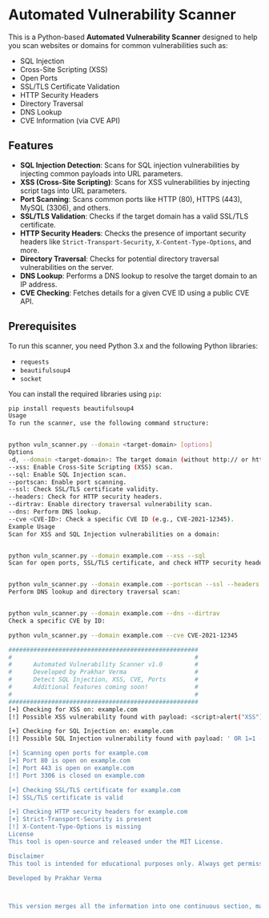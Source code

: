 # Automated Vulnerability Scanner

This is a Python-based **Automated Vulnerability Scanner** designed to help you scan websites or domains for common vulnerabilities such as:

- SQL Injection
- Cross-Site Scripting (XSS)
- Open Ports
- SSL/TLS Certificate Validation
- HTTP Security Headers
- Directory Traversal
- DNS Lookup
- CVE Information (via CVE API)

## Features

- **SQL Injection Detection**: Scans for SQL injection vulnerabilities by injecting common payloads into URL parameters.
- **XSS (Cross-Site Scripting)**: Scans for XSS vulnerabilities by injecting script tags into URL parameters.
- **Port Scanning**: Scans common ports like HTTP (80), HTTPS (443), MySQL (3306), and others.
- **SSL/TLS Validation**: Checks if the target domain has a valid SSL/TLS certificate.
- **HTTP Security Headers**: Checks the presence of important security headers like `Strict-Transport-Security`, `X-Content-Type-Options`, and more.
- **Directory Traversal**: Checks for potential directory traversal vulnerabilities on the server.
- **DNS Lookup**: Performs a DNS lookup to resolve the target domain to an IP address.
- **CVE Checking**: Fetches details for a given CVE ID using a public CVE API.

## Prerequisites

To run this scanner, you need Python 3.x and the following Python libraries:

- `requests`
- `beautifulsoup4`
- `socket`

You can install the required libraries using `pip`:

```bash
pip install requests beautifulsoup4
Usage
To run the scanner, use the following command structure:


python vuln_scanner.py --domain <target-domain> [options]
Options
-d, --domain <target-domain>: The target domain (without http:// or https://).
--xss: Enable Cross-Site Scripting (XSS) scan.
--sql: Enable SQL Injection scan.
--portscan: Enable port scanning.
--ssl: Check SSL/TLS certificate validity.
--headers: Check for HTTP security headers.
--dirtrav: Enable directory traversal vulnerability scan.
--dns: Perform DNS lookup.
--cve <CVE-ID>: Check a specific CVE ID (e.g., CVE-2021-12345).
Example Usage
Scan for XSS and SQL Injection vulnerabilities on a domain:


python vuln_scanner.py --domain example.com --xss --sql
Scan for open ports, SSL/TLS certificate, and check HTTP security headers:


python vuln_scanner.py --domain example.com --portscan --ssl --headers
Perform DNS lookup and directory traversal scan:


python vuln_scanner.py --domain example.com --dns --dirtrav
Check a specific CVE by ID:

python vuln_scanner.py --domain example.com --cve CVE-2021-12345

#####################################################
#                                                   #
#      Automated Vulnerability Scanner v1.0         #
#      Developed by Prakhar Verma                   #
#      Detect SQL Injection, XSS, CVE, Ports        #
#      Additional features coming soon!             #
#                                                   #
#####################################################
[+] Checking for XSS on: example.com
[!] Possible XSS vulnerability found with payload: <script>alert("XSS")</script>

[+] Checking for SQL Injection on: example.com
[!] Possible SQL Injection vulnerability found with payload: ' OR 1=1 --

[+] Scanning open ports for example.com
[+] Port 80 is open on example.com
[+] Port 443 is open on example.com
[!] Port 3306 is closed on example.com

[+] Checking SSL/TLS certificate for example.com
[+] SSL/TLS certificate is valid

[+] Checking HTTP security headers for example.com
[+] Strict-Transport-Security is present
[!] X-Content-Type-Options is missing
License
This tool is open-source and released under the MIT License.

Disclaimer
This tool is intended for educational purposes only. Always get permission from the owner of a domain or server before running any security scanning tools on it. Unauthorized access or scanning of systems without permission is illegal.

Developed by Prakhar Verma



This version merges all the information into one continuous section, making it easy to follow in a single read.
